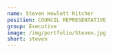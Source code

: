 ```yaml
---
name: Steven Howlett Ritcher
position: COUNCIL REPRESENTATIVE
group: Executive
image: /img/portfolio/Steven.jpg
short: steven
---
```

